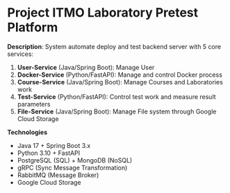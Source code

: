 # Project ITMO Laboratory Pretest Platform
**Description**: System automate deploy and test backend server with 5 core services:
1. **User-Service** (Java/Spring Boot): Manage User
2. **Docker-Service** (Python/FastAPI): Manage and control Docker process
3. **Course-Service** (Java/Spring Boot): Manage Courses and Laboratories work
4. **Test-Service** (Python/FastAPI): Control test work and measure result parameters
5. **File-Service** (Java/Spring Boot): Manage File system through Google Cloud Storage

**Technologies**
- Java 17 + Spring Boot 3.x
- Python 3.10 + FastAPI
- PostgreSQL (SQL) + MongoDB (NoSQL)
- gRPC (Sync Message Transformation)
- RabbitMQ (Message Broker)
- Google Cloud Storage
